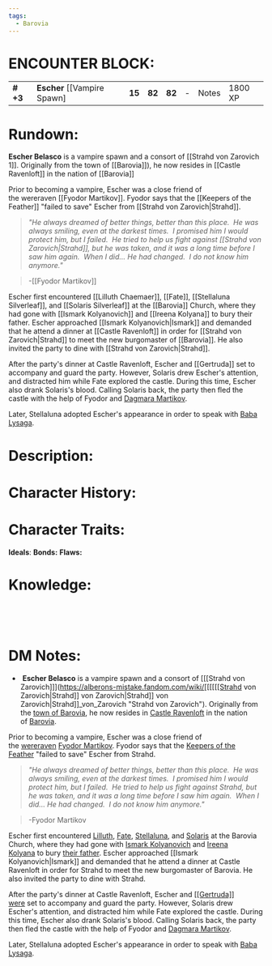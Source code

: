 ```yaml
---
tags:
  - Barovia
---
```

# **ENCOUNTER BLOCK:**

|           |                                |        |        |        |     |       |         |
|-----------|--------------------------------|--------|--------|--------|-----|-------|---------|
| **\# +3** | **Escher** \[\[Vampire Spawn\] | **15** | **82** | **82** | \-  | Notes | 1800 XP |

# **Rundown:**
**Escher Belasco** is a vampire spawn and a consort of [[Strahd von Zarovich 1]]. Originally from the town of [[Barovia]]), he now resides in [[Castle Ravenloft]] in the nation of [[Barovia]] 

Prior to becoming a vampire, Escher was a close friend of the wereraven [[Fyodor Martikov]]. Fyodor says that the [[Keepers of the Feather]] "failed to save" Escher from [[Strahd von Zarovich|Strahd]].

> _"He always dreamed of better things, better than this place.  He was always smiling, even at the darkest times.  I promised him I would protect him, but I failed.  He tried to help us fight against [[Strahd von Zarovich|Strahd]], but he was taken, and it was a long time before I saw him again.  When I did... He had changed.  I do not know him anymore."_

> -[[Fyodor Martikov]]

Escher first encountered [[Lilluth Chaemaer]], [[Fate]], [[Stellaluna Silverleaf]], and [[Solaris Silverleaf]] at the [[Barovia]] Church, where they had gone with [[Ismark Kolyanovich]] and [[Ireena Kolyana]] to bury their father. Escher approached [[Ismark Kolyanovich|Ismark]] and demanded that he attend a dinner at [[Castle Ravenloft]] in order for [[Strahd von Zarovich|Strahd]] to meet the new burgomaster of [[Barovia]]. He also invited the party to dine with [[Strahd von Zarovich|Strahd]].

After the party's dinner at Castle Ravenloft, Escher and [[Gertruda]] set to accompany and guard the party. However, Solaris drew Escher's attention, and distracted him while Fate explored the castle. During this time, Escher also drank Solaris's blood. Calling Solaris back, the party then fled the castle with the help of Fyodor and [Dagmara Martikov](https://alberons-mistake.fandom.com/wiki/Dagmara_Martikov "Dagmara Martikov").

Later, Stellaluna adopted Escher's appearance in order to speak with [Baba Lysaga](https://alberons-mistake.fandom.com/wiki/Baba_Lysaga "[[Baba Lysaga]]").
 
# **Description:**

# **Character History:**

# **Character Traits:** 

**Ideals**: 
**Bonds:**
**Flaws:**

# **Knowledge:**

 

 

# **DM Notes:**

-    **Escher Belasco** is a vampire spawn and a consort of [[[Strahd von Zarovich]]](https://alberons-mistake.fandom.com/wiki/[[[[[[Strahd von Zarovich|Strahd]] von Zarovich|Strahd]] von Zarovich|Strahd]]_von_Zarovich "Strahd von Zarovich"). Originally from the [town of Barovia](https://alberons-mistake.fandom.com/wiki/Barovia_(town) "Barovia (town)"), he now resides in [Castle Ravenloft](https://alberons-mistake.fandom.com/wiki/Castle_Ravenloft "Castle Ravenloft") in the nation of [Barovia](https://alberons-mistake.fandom.com/wiki/Barovia "Barovia").

Prior to becoming a vampire, Escher was a close friend of the [wereraven](https://alberons-mistake.fandom.com/wiki/Wereravens "Wereravens") [Fyodor Martikov](https://alberons-mistake.fandom.com/wiki/Fyodor_Martikov "Fyodor Martikov"). Fyodor says that the [Keepers of the Feather](https://alberons-mistake.fandom.com/wiki/Keepers_of_the_Feather "Keepers of the Feather") "failed to save" Escher from Strahd.

> _"He always dreamed of better things, better than this place.  He was always smiling, even at the darkest times.  I promised him I would protect him, but I failed.  He tried to help us fight against Strahd, but he was taken, and it was a long time before I saw him again.  When I did... He had changed.  I do not know him anymore."_

> -Fyodor Martikov

Escher first encountered [Lilluth](https://alberons-mistake.fandom.com/wiki/Lilluth_Chaemaer "Lilluth Chaemaer"), [Fate](https://alberons-mistake.fandom.com/wiki/Fate "Fate"), [Stellaluna](https://alberons-mistake.fandom.com/wiki/Stellaluna_Silverleaf "Stellaluna Silverleaf"), and [Solaris](https://alberons-mistake.fandom.com/wiki/Solaris_Silverleaf "Solaris Silverleaf") at the Barovia Church, where they had gone with [Ismark Kolyanovich](https://alberons-mistake.fandom.com/wiki/Ismark_Kolyanovich "[[Ismark Kolyanovich|Ismark]] Kolyanovich") and [Ireena Kolyana](https://alberons-mistake.fandom.com/wiki/Ireena_Kolyana "Ireena Kolyana") to bury [their father](https://alberons-mistake.fandom.com/wiki/Kolyan_Indirovich "Kolyan Indirovich"). Escher approached [[Ismark Kolyanovich|Ismark]] and demanded that he attend a dinner at Castle Ravenloft in order for Strahd to meet the new burgomaster of Barovia. He also invited the party to dine with Strahd.

After the party's dinner at Castle Ravenloft, Escher and [[[Gertruda]] were](https://alberons-mistake.fandom.com/wiki/Gertruda_Stiegler "Gertruda Stiegler") set to accompany and guard the party. However, Solaris drew Escher's attention, and distracted him while Fate explored the castle. During this time, Escher also drank Solaris's blood. Calling Solaris back, the party then fled the castle with the help of Fyodor and [Dagmara Martikov](https://alberons-mistake.fandom.com/wiki/Dagmara_Martikov "Dagmara Martikov").

Later, Stellaluna adopted Escher's appearance in order to speak with [Baba Lysaga](https://alberons-mistake.fandom.com/wiki/Baba_Lysaga "Baba Lysaga").
